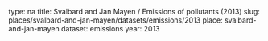 type: na
title: Svalbard and Jan Mayen / Emissions of pollutants (2013)
slug: places/svalbard-and-jan-mayen/datasets/emissions/2013
place: svalbard-and-jan-mayen
dataset: emissions
year: 2013
